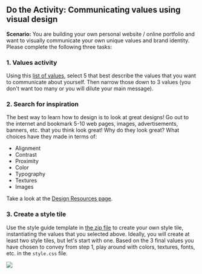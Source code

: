 ## Do the Activity: Communicating values using visual design
**Scenario:** You are building your own personal website / online portfolio and want to visually communicate your own unique values and brand identity. Please complete the following three tasks:

### 1. Values activity
Using this <a href="https://docs.google.com/document/d/1Vv5tPZ8UjqJNYO9pCp_PQhxHT8qoGY09deKX6uygUFA/edit?usp=sharing" target="_blank">list of values</a>, select 5 that best describe the values that you want to communicate about yourself. Then narrow those down to 3 values (you don't want too many or you will dilute your main message).

### 2. Search for inspiration
The best way to learn how to design is to look at great designs! Go out to the internet and bookmark 5-10 web pages, images, advertisements, banners, etc. that you think look great! Why do they look great? What choices have they made in terms of:

* Alignment
* Contrast
* Proximity
* Color
* Typography
* Textures
* Images

Take a look at the [Design Resources page](/spring2021/design-reference/).

### 3. Create a style tile
Use the style guide template in <a href="/spring2021/course-files/lectures/lecture07.zip" target="_blank">the zip file</a> to create your own style tile, instantiating the values that you selected above. Ideally, you will create at least two style tiles, but let's start with one. Based on the 3 final values you have chosen to convey from step 1, play around with colors, textures, fonts, etc. in the `style.css` file.

<img class="frame medium" src="/spring2021/assets/images/lectures/lecture06-style_tile.png" />

